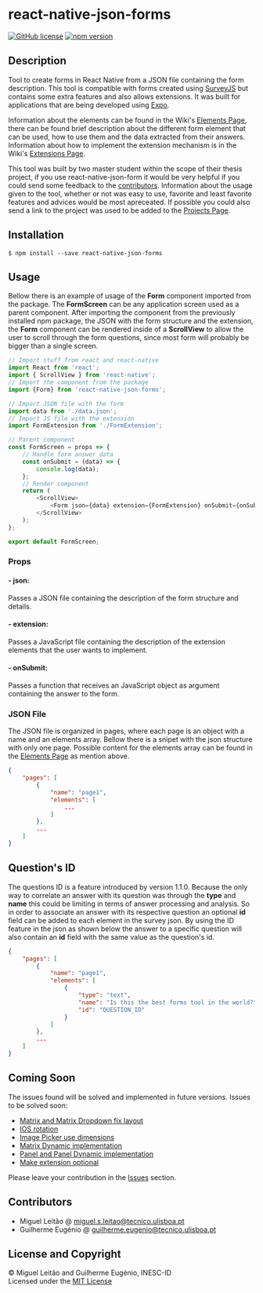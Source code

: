 # react-native-json-forms
[![GitHub license](https://img.shields.io/badge/license-MIT-red.svg)](LICENSE)
[![npm version](https://img.shields.io/npm/v/react-native-json-forms.svg?style=flat)](https://www.npmjs.com/package/react-native-json-forms)

## Description
Tool to create forms in React Native from a JSON file containing the form description. This tool is compatible with forms created using [SurveyJS](https://surveyjs.io/) but contains some extra features and also allows extensions. It was built for applications that are being developed using [Expo](https://expo.io/).

Information about the elements can be found in the Wiki's [Elements Page](https://github.com/mleitao27/react-native-json-forms/wiki/Elements), there can be found brief description about the different form element that can be used, how to use them and the data extracted from their answers. Information about how to implement the extension mechanism is in the Wiki's [Extensions Page](https://github.com/mleitao27/react-native-json-forms/wiki/Extensions).

This tool was built by two master student within the scope of their thesis project, if you use react-native-json-form it would be very helpful if you could send some feedback to the [contributors](#Contributors). Information about the usage given to the tool, whether or not was easy to use, favorite and least favorite features and advices would be most apreceated. If possible you could also send a link to the project was used to be added to the [Projects Page](https://github.com/mleitao27/react-native-json-forms/wiki/Projects).

## Installation
```
$ npm install --save react-native-json-forms
```

## Usage
Bellow there is an example of usage of the **Form** component imported from the package. The **FormScreen** can be any application screen used as a parent component. After importing the component from the previously installed npm package, the JSON with the form structure and the extension, the **Form** component can be rendered inside of a **ScrollView** to allow the user to scroll through the form questions, since most form will probably be bigger than a single screen.
```javascript
// Import stuff from react and react-native
import React from 'react';
import { ScrollView } from 'react-native';
// Import the component from the package
import {Form} from 'react-native-json-forms';

// Import JSON file with the form
import data from './data.json';
// Import JS file with the extension
import FormExtension from './FormExtension';

// Parent component
const FormScreen = props => {
    // Handle form answer data
    const onSubmit = (data) => {
        console.log(data);
    };
    // Render component
    return (
        <ScrollView>
            <Form json={data} extension={FormExtension} onSubmit={onSubmit} />
        </ScrollView>
    );
};

export default FormScreen;
```

### Props
#### - json:
Passes a JSON file containing the description of the form structure and details.  
#### - extension:
Passes a JavaScript file containing the description of the extension elements that the user wants to implement.
#### - onSubmit:
Passes a function that receives an JavaScript object as argument containing the answer to the form.
### JSON File
The JSON file is organized in pages, where each page is an object with a name and an elements array. Bellow there is a snipet with the json structure with only one page. Possible content for the elements array can be found in the [Elements Page](https://github.com/mleitao27/react-native-json-forms/wiki/Elements) as mention above. 
```json
{
    "pages": [
        {
            "name": "page1",
            "elements": [
                ...
            ]
        },
        ...
    ]
}
```
## Question's ID
The questions ID is a feature introduced by version 1.1.0. Because the only way to correlate an answer with its question was through the **type** and **name** this could be limiting in terms of answer processing and analysis. So in order to associate an answer with its respective question an optional **id** field can be added to each element in the survey json. By using the ID feature in the json as shown below the answer to a specific question will also contain an **id** field with the same value as the question's id.
```json
{
    "pages": [
        {
            "name": "page1",
            "elements": [
                {
                    "type": "text",
                    "name": "Is this the best forms tool in the world?",
                    "id": "QUESTION_ID"
                }		
            ]
        },
        ...
    ]
}
```

## Coming Soon
The issues found will be solved and implemented in future versions. Issues to be solved soon:
- [Matrix and Matrix Dropdown fix layout](https://github.com/mleitao27/react-native-json-forms/issues/1)
- [IOS rotation](https://github.com/mleitao27/react-native-json-forms/issues/2)
- [Image Picker use dimensions](https://github.com/mleitao27/react-native-json-forms/issues/3)
- [Matrix Dynamic implementation](https://github.com/mleitao27/react-native-json-forms/issues/6)
- [Panel and Panel Dynamic implementation](https://github.com/mleitao27/react-native-json-forms/issues/7)
- [Make extension optional](https://github.com/mleitao27/react-native-json-forms/issues/8)

Please leave your contribution in the [Issues](https://github.com/mleitao27/react-native-json-forms/issues) section.

## Contributors
- Miguel Leitão @ <miguel.s.leitao@tecnico.ulisboa.pt>
- Guilherme Eugénio @ <guilherme.eugenio@tecnico.ulisboa.pt>

## License and Copyright
© Miguel Leitão and Guilherme Eugénio, INESC-ID  
Licensed under the [MIT License](LICENSE)
